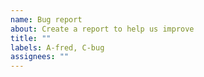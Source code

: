 ```yaml
---
name: Bug report
about: Create a report to help us improve
title: ""
labels: A-fred, C-bug
assignees: ""
---
```


